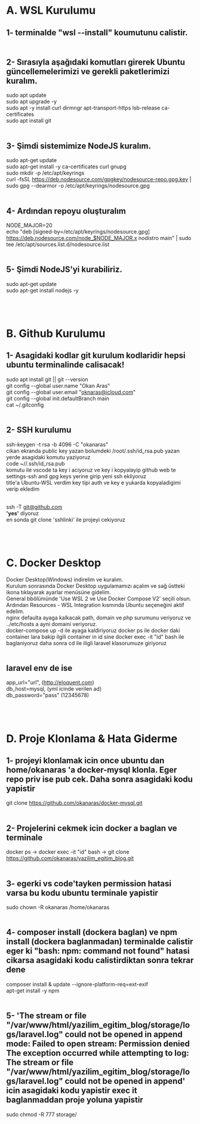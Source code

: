 # A. WSL Kurulumu </br> 

## 1- terminalde <b>"wsl --install"</b> koumutunu calistir. </br></br>

## 2- Sırasıyla aşağıdaki komutları girerek Ubuntu güncellemelerimizi ve gerekli paketlerimizi kuralım. </br>
sudo apt update </br>
sudo apt upgrade -y </br>
sudo apt -y install curl dirmngr apt-transport-https lsb-release ca-certificates </br>
sudo apt install git </br></br>

## 3- Şimdi sistemimize NodeJS kuralım. </br>
sudo apt-get update </br>
sudo apt-get install -y ca-certificates curl gnupg </br>
sudo mkdir -p /etc/apt/keyrings </br>
curl -fsSL https://deb.nodesource.com/gpgkey/nodesource-repo.gpg.key | sudo gpg --dearmor -o /etc/apt/keyrings/nodesource.gpg </br></br>

## 4- Ardından repoyu oluşturalım </br>
NODE_MAJOR=20 </br>
echo "deb [signed-by=/etc/apt/keyrings/nodesource.gpg] https://deb.nodesource.com/node_$NODE_MAJOR.x nodistro main" | sudo tee /etc/apt/sources.list.d/nodesource.list </br></br>

## 5- Şimdi NodeJS'yi kurabiliriz. </br>
sudo apt-get update </br>
sudo apt-get install nodejs -y </br></br></br></br>

# B. Github Kurulumu </br>
## 1- Asagidaki kodlar git kurulum kodlaridir hepsi ubuntu terminalinde calisacak! </br>
sudo apt install git || git --version </br>
git config --global user.name "Okan Aras" </br>
git config --global user.email "oknaras@icloud.com" </br>
git config --global init.defaultBranch main </br>
cat ~/.gitconfig </br></br>

## 2- SSH kurulumu </br>
ssh-keygen -t rsa -b 4096 -C "okanaras" </br>
cikan ekranda public key yazan bolumdeki /root/.ssh/id_rsa.pub yazan yerde asagidaki komutu yaziyoruz </br>
code ~//.ssh/id_rsa.pub </br>
komutu ile vscode ta key i aciyoruz ve key i kopyalayip github web te settings-ssh and gpg keys yerine girip yeni ssh ekliyoruz </br>
title'a Ubuntu-WSL verdim key tipi auth ve key e yukarda kopyaladigimi verip ekledim </br></br>

ssh -T git@github.com </br> 
<b>'yes'</b> diyoruz </br>
en sonda git clone 'sshlinki' ile projeyi cekiyoruz </br></br></br></br>

# C. Docker Desktop </br>

Docker Desktop(Windows) indirelim ve kuralım. </br>
Kurulum sonrasında Docker Desktop uygulamamızı açalım ve sağ üstteki ikona tıklayarak ayarlar menüsüne gidelim. </br>
General bbölümünde 'Use WSL 2 ve Use Docker Compose V2' seçili olsun. </br>
Ardından Resources - WSL Integration kısmında Ubuntu seçeneğini aktif edelim.</br>
nginx defaulta ayaga kalkacak path, domain ve php surumunu veriyoruz ve ../etc/hosts a ayni domaini veriyoruz. </br>
docker-compose up -d ile ayaga kaldiriyoruz docker ps ile docker daki container lara bakip ilgili container in id sine docker exec -it "id" bash ile baglaniyoruz daha sonra cd ile iligli laravel klasorumuze giriyoruz</br></br>

## laravel env de ise 
app_url="url", (http://eloquent.com) </br>
db_host=mysql, (yml icinde verilen ad) </br>
db_password="pass" (12345678) </br></br></br></br>

# D. Proje Klonlama & Hata Giderme  </br>
## 1- projeyi klonlamak icin once ubuntu dan home/okanaras 'a docker-mysql klonla. Eger repo priv ise pub cek. Daha sonra asagidaki kodu yapistir</br>
git clone https://github.com/okanaras/docker-mysql.git</br></br>

## 2- Projelerini cekmek icin docker a baglan ve terminale </br> 
docker ps -> docker exec -it "id" bash -> git clone https://github.com/okanaras/yazilim_egitim_blog.git </br></br>

## 3- egerki vs code'tayken permission hatasi varsa bu kodu ubuntu terminale yapistir</br>
sudo chown -R okanaras /home/okanaras</br></br>

## 4- composer install (dockera baglan) ve npm install (dockera baglanmadan) terminalde calistir eger ki "bash: npm: command not found" hatasi cikarsa asagidaki kodu calistirdiktan sonra tekrar dene </br>

composer install & update --ignore-platform-req=ext-exif</br>
apt-get install -y npm </br></br>

## 5- 'The stream or file "/var/www/html/yazilim_egitim_blog/storage/logs/laravel.log" could not be opened in append mode: Failed to open stream: Permission denied The exception occurred while attempting to log: The stream or file "/var/www/html/yazilim_egitim_blog/storage/logs/laravel.log" could not be opened in append' icin asagidaki kodu yapistir exec it baglanmaddan proje yoluna yapistir</br>
sudo chmod -R 777 storage/</br></br>